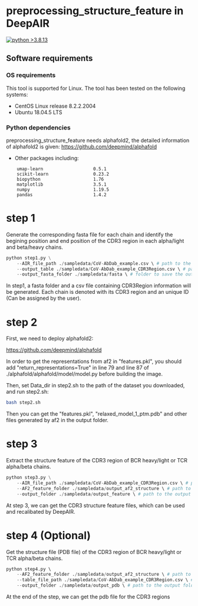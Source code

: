 # preprocessing_structure_feature in DeepAIR

[![python >3.8.13](https://img.shields.io/badge/python-3.8.13-brightgreen)](https://www.python.org/) 

## Software requirements

### OS requirements
This tool is supported for Linux. The tool has been tested on the following systems: <br>
+ CentOS Linux release 8.2.2.2004
+ Ubuntu 18.04.5 LTS

### Python dependencies

preprocessing_structure_feature needs alphafold2, the detailed information of alphafold2 is given: https://github.com/deepmind/alphafold

+ Other packages including:
```
    umap-learn                   0.5.1
    scikit-learn                 0.23.2
    biopython                    1.76    
    matplotlib                   3.5.1
    numpy                        1.19.5
    pandas                       1.4.2
```

# step 1 
Generate the corresponding fasta file for each chain and identify the begining position and end position of the CDR3 region in each alpha/light and beta/heavy chains. 

```python
python step1.py \
    --AIR_file_path ./sampledata/CoV-AbDab_example.csv \ # path to the input AIR file
    --output_table ./sampledata/CoV-AbDab_example_CDR3Region.csv \ # path to save the output table
    --output_fasta_folder ./sampledata/fasta \ # folder to save the output fasta files
```
In step1, a fasta folder and a csv file containing CDR3Region information will be generated. Each chain is denoted with its CDR3 region and an unique ID (Can be assigned by the user).

# step 2 
First, we need to deploy alphafold2:

https://github.com/deepmind/alphafold

In order to get the representations from af2 in "features.pkl", you should add "return_representations=True" in line 79 and line 87 of ./alphafold/alphafold/model/model.py before building the image.

Then, set Data_dir in step2.sh to the path of the dataset you downloaded, and run step2.sh:
```bash
bash step2.sh
```
Then you can get the "features.pkl", "relaxed_model_1_ptm.pdb" and other files generated by af2 in the output folder.

# step 3 
Extract the structure feature of the CDR3 region of BCR heavy/light or TCR alpha/beta chains.
```python
python step3.py \
    --AIR_file_path ./sampledata/CoV-AbDab_example_CDR3Region.csv \ # path to the vdj file
    --AF2_feature_folder ./sampledata/output_af2_structure \ # path to the AF2 feature folder
    --output_folder ./sampledata/output_feature \ # path to the output table
```
At step 3, we can get the CDR3 structure feature files, which can be used and recalibated by DeepAIR.


# step 4 (Optional)
Get the structure file (PDB file) of the CDR3 region of BCR heavy/light or TCR alpha/beta chains.

```python
python step4.py \ 
    --AF2_feature_folder ./sampledata/output_af2_structure \ # path to the AF2 feature folder list
    --table_file_path ./sampledata/CoV-AbDab_example_CDR3Region.csv \ # path to the table file
    --output_folder ./sampledata/output_pdb \ # path to the output folder
```
At the end of the step, we can get the pdb file for the CDR3 regions